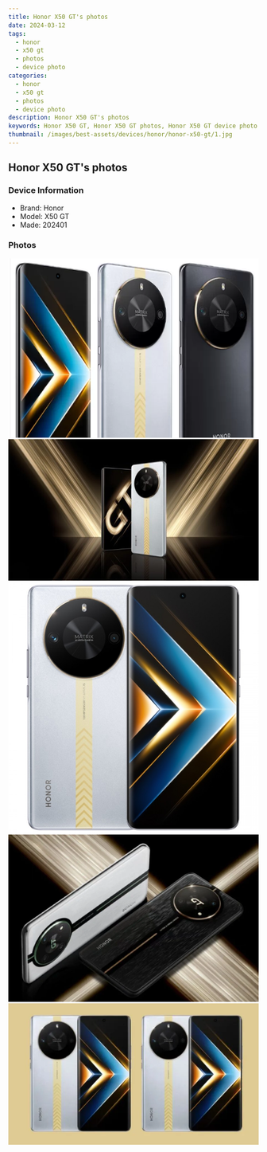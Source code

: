 ```yaml
---
title: Honor X50 GT's photos
date: 2024-03-12
tags: 
  - honor
  - x50 gt
  - photos
  - device photo
categories: 
  - honor
  - x50 gt
  - photos
  - device photo
description: Honor X50 GT's photos
keywords: Honor X50 GT, Honor X50 GT photos, Honor X50 GT device photo
thumbnail: /images/best-assets/devices/honor/honor-x50-gt/1.jpg
---
```


## Honor X50 GT's photos

### Device Information

- Brand: Honor
- Model: X50 GT
- Made: 202401

### Photos

![/images/best-assets/devices/honor/honor-x50-gt/1.jpg](/images/best-assets/devices/honor/honor-x50-gt/1.jpg)
![/images/best-assets/devices/honor/honor-x50-gt/2.jpg](/images/best-assets/devices/honor/honor-x50-gt/2.jpg)
![/images/best-assets/devices/honor/honor-x50-gt/3.jpg](/images/best-assets/devices/honor/honor-x50-gt/3.jpg)
![/images/best-assets/devices/honor/honor-x50-gt/4.jpg](/images/best-assets/devices/honor/honor-x50-gt/4.jpg)
![/images/best-assets/devices/honor/honor-x50-gt/5.jpg](/images/best-assets/devices/honor/honor-x50-gt/5.jpg)
